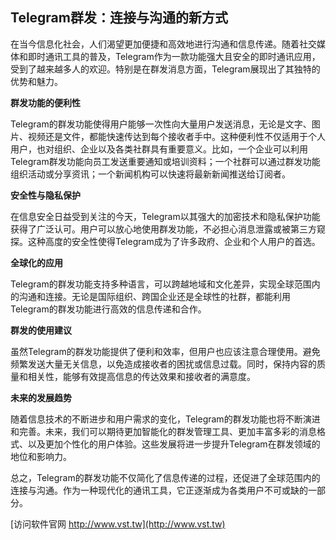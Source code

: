 ## **Telegram群发：连接与沟通的新方式**

在当今信息化社会，人们渴望更加便捷和高效地进行沟通和信息传递。随着社交媒体和即时通讯工具的普及，Telegram作为一款功能强大且安全的即时通讯应用，受到了越来越多人的欢迎。特别是在群发消息方面，Telegram展现出了其独特的优势和魅力。

**群发功能的便利性**

Telegram的群发功能使得用户能够一次性向大量用户发送消息，无论是文字、图片、视频还是文件，都能快速传达到每个接收者手中。这种便利性不仅适用于个人用户，也对组织、企业以及各类社群具有重要意义。比如，一个企业可以利用Telegram群发功能向员工发送重要通知或培训资料；一个社群可以通过群发功能组织活动或分享资讯；一个新闻机构可以快速将最新新闻推送给订阅者。

**安全性与隐私保护**

在信息安全日益受到关注的今天，Telegram以其强大的加密技术和隐私保护功能获得了广泛认可。用户可以放心地使用群发功能，不必担心消息泄露或被第三方窥探。这种高度的安全性使得Telegram成为了许多政府、企业和个人用户的首选。

**全球化的应用**

Telegram的群发功能支持多种语言，可以跨越地域和文化差异，实现全球范围内的沟通和连接。无论是国际组织、跨国企业还是全球性的社群，都能利用Telegram的群发功能进行高效的信息传递和合作。

**群发的使用建议**

虽然Telegram的群发功能提供了便利和效率，但用户也应该注意合理使用。避免频繁发送大量无关信息，以免造成接收者的困扰或信息过载。同时，保持内容的质量和相关性，能够有效提高信息的传达效果和接收者的满意度。

**未来的发展趋势**

随着信息技术的不断进步和用户需求的变化，Telegram的群发功能也将不断演进和完善。未来，我们可以期待更加智能化的群发管理工具、更加丰富多彩的消息格式、以及更加个性化的用户体验。这些发展将进一步提升Telegram在群发领域的地位和影响力。

总之，Telegram的群发功能不仅简化了信息传递的过程，还促进了全球范围内的连接与沟通。作为一种现代化的通讯工具，它正逐渐成为各类用户不可或缺的一部分。


[访问软件官网 http://www.vst.tw](http://www.vst.tw)

